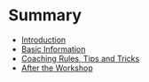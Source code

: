# Summary

* [Introduction](README.md)
* [Basic Information](intro/README.md)
* [Coaching Rules, Tips and Tricks](tips/README.md)
* [After the Workshop](summary/README.md)
